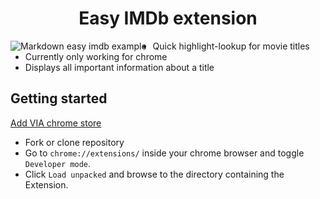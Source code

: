 <h1 align="center">
  Easy IMDb extension
</h1>

<img src="example.gif"
alt="Markdown easy imdb example"
style="float: left; margin-right: 10px;" />


- Quick highlight-lookup for movie titles 
- Currently only working for chrome
- Displays all important information about a title

## Getting started

[Add VIA chrome store](https://chrome.google.com/webstore/detail/easy-imdb/edkkkggfhmoogadkmjndmlfhlmdainam/related?hl=en)

- Fork or clone repository 
- Go to `chrome://extensions/` inside your chrome browser and toggle `Developer mode`. 
- Click `Load unpacked` and browse to the directory containing the Extension. 

